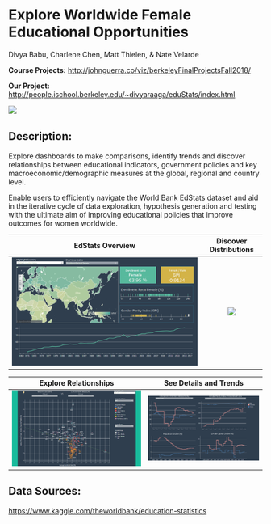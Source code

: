 # Explore Worldwide Female Educational Opportunities

Divya Babu, Charlene Chen, Matt Thielen, & Nate Velarde

**Course Projects:** http://johnguerra.co/viz/berkeleyFinalProjectsFall2018/

**Our Project:** http://people.ischool.berkeley.edu/~divyaraaga/eduStats/index.html


![](/media/Overview.png)

## Description: ##
Explore dashboards to make comparisons, identify trends and discover relationships between educational indicators, government policies and key macroeconomic/demographic measures at the global, regional and country level.

Enable users to efficiently navigate the World Bank EdStats dataset and aid in the iterative cycle of data exploration, hypothesis generation and testing with the ultimate aim of improving educational policies that improve outcomes for women worldwide.


|EdStats Overview |  Discover Distributions |
|:---------------:|:-----------------------:|
| ![](https://github.com/CongyingChen/Data-Science-Portfolio/blob/master/Data_Visualization/media/Viz1Gif.gif)  |  ![](https://github.com/CongyingChen/Data-Science-Portfolio/blob/master/Data_Visualization/media/Viz2Gif.gif) |

| Explore Relationships | See Details and Trends |
|:---------------------:|:----------------------:|
| ![](https://github.com/CongyingChen/Data-Science-Portfolio/blob/master/Data_Visualization/media/Viz3Gif.gif) | ![](https://github.com/CongyingChen/Data-Science-Portfolio/blob/master/Data_Visualization/media/Viz4Gif.gif) |


## Data Sources: ##
https://www.kaggle.com/theworldbank/education-statistics
  

